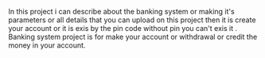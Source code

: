 In this project i can describe about the banking system or making it's parameters or all details that you can upload on this project then it is create your account or it is exis by the pin code without pin you can't exis it .
Banking system project is for make your account or withdrawal or credit the money in your account.

